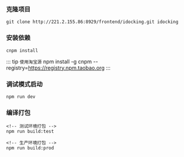<!--
 * @Descripttion: this is Descripttion
 * @Author: border-1px
 * @Date: 2020-03-09 13:44:31
 * @LastEditTime: 2020-03-09 14:30:54
 -->

### 克隆项目
```
git clone http://221.2.155.86:8929/frontend/idocking.git idocking
```

### 安装依赖
```
cnpm install
```
::: tip
```使用淘宝源```
npm install -g cnpm --registry=https://registry.npm.taobao.org
:::

### 调试模式启动
```
npm run dev
```

### 编译打包
```
<!-- 测试环境打包 -->
npm run build:test

<!-- 生产环境打包 -->
npm run build:prod
```

